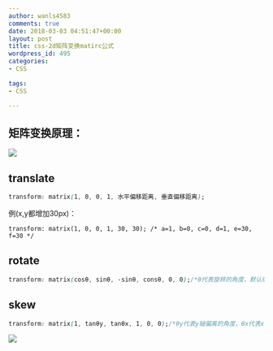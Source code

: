 ```yaml
---
author: wanls4583
comments: true
date: 2018-03-03 04:51:47+00:00
layout: post
title: css-2d矩阵变换matirc公式
wordpress_id: 495
categories:
- CSS

tags:
- CSS

---
```


## 矩阵变换原理：
![](https://wanls4583.github.io/images/posts/CSS/2018-03-03-css-2d矩阵变换matirc公式-1.gif)

## translate
```css
transform: matrix(1, 0, 0, 1, 水平偏移距离, 垂直偏移距离);
```
例(x,y都增加30px)：
```
transform: matrix(1, 0, 0, 1, 30, 30); /* a=1, b=0, c=0, d=1, e=30, f=30 */
```

## rotate
```css
transform: matrix(cosθ, sinθ, -sinθ, consθ, 0, 0);/*θ代表旋转的角度，默认顺时针*/
```

## skew
```css
transform: matrix(1, tanθy, tanθx, 1, 0, 0);/*θy代表y轴偏离的角度，θx代表x轴偏离的角度，两者没有关联*/
```
![](https://wanls4583.github.io/images/posts/CSS/2018-03-03-css-2d矩阵变换matirc公式-2.jpg)


